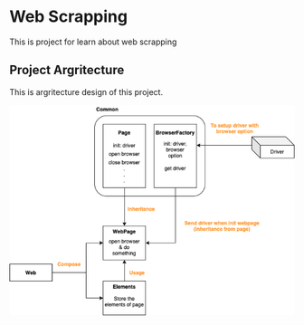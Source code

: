 # Web Scrapping
This is project for learn about web scrapping

## Project Argritecture
This is argritecture design of this project.

![data](./WebScrapping.drawio.png)